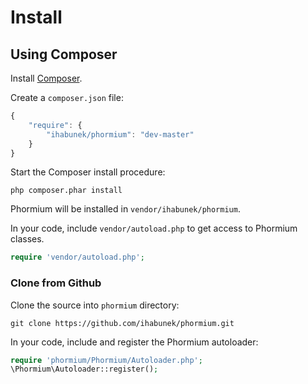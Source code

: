 Install
=======

Using Composer
--------------
Install [Composer](http://getcomposer.org/download/).

Create a `composer.json` file:

```javascript
{
    "require": {
        "ihabunek/phormium": "dev-master"
    }
}
```

Start the Composer install procedure:

    php composer.phar install

Phormium will be installed in `vendor/ihabunek/phormium`.

In your code, include `vendor/autoload.php` to get access to Phormium classes.

```php
require 'vendor/autoload.php';
```

### Clone from Github

Clone the source into `phormium` directory:

    git clone https://github.com/ihabunek/phormium.git

In your code, include and register the Phormium autoloader:

```php
require 'phormium/Phormium/Autoloader.php';
\Phormium\Autoloader::register();
```
